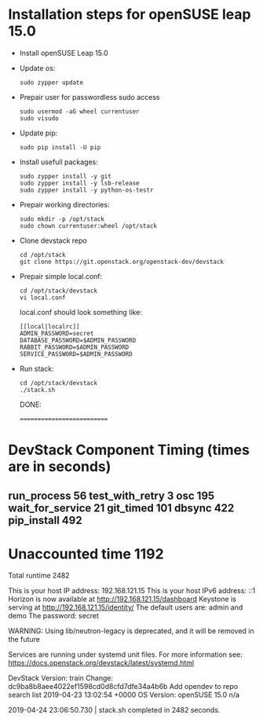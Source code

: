 # Installation steps for openSUSE leap 15.0  

  - Install openSUSE Leap 15.0  
  
  - Update os:  
    ```
    sudo zypper update
    ```
  - Prepair user for passwordless sudo access  
    ```
    sudo usermod -aG wheel currentuser
    sudo visudo
    ```   
  - Update pip:   
    ```
    sudo pip install -U pip
    ```   
  - Install usefull packages:  
    ```
    sudo zypper install -y git
    sudo zypper install -y lsb-release
    sudo zypper install -y python-os-testr
    ```
  - Prepair working directories:  
    ```
    sudo mkdir -p /opt/stack
    sudo chown currentuser:wheel /opt/stack
    ```
  - Clone devstack repo
    ```
    cd /opt/stack
    git clone https://git.openstack.org/openstack-dev/devstack
    ```
  - Prepair simple local.conf: 
    ```
    cd /opt/stack/devstack
    vi local.conf
    ```
    local.conf should look something like: 
    ```
    [[local|localrc]]
    ADMIN_PASSWORD=secret
    DATABASE_PASSWORD=$ADMIN_PASSWORD
    RABBIT_PASSWORD=$ADMIN_PASSWORD
    SERVICE_PASSWORD=$ADMIN_PASSWORD
    
   - Run stack:
     ```
     cd /opt/stack/devstack
     ./stack.sh
     ```
     
     DONE:
     ```
     =========================
DevStack Component Timing
 (times are in seconds)  
=========================
run_process           56
test_with_retry        3
osc                  195
wait_for_service      21
git_timed            101
dbsync               422
pip_install          492
-------------------------
Unaccounted time     1192
=========================
Total runtime        2482



This is your host IP address: 192.168.121.15
This is your host IPv6 address: ::1
Horizon is now available at http://192.168.121.15/dashboard
Keystone is serving at http://192.168.121.15/identity/
The default users are: admin and demo
The password: secret

WARNING: 
Using lib/neutron-legacy is deprecated, and it will be removed in the future


Services are running under systemd unit files.
For more information see: 
https://docs.openstack.org/devstack/latest/systemd.html

DevStack Version: train
Change: dc9ba8b8aee4022ef1598cd0d8cfd7dfe34a4b6b Add opendev to repo search list 2019-04-23 13:02:54 +0000
OS Version: openSUSE 15.0 n/a

2019-04-24 23:06:50.730 | stack.sh completed in 2482 seconds.
```
